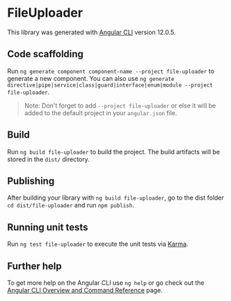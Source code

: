 # FileUploader

This library was generated with [Angular CLI](https://github.com/angular/angular-cli) version 12.0.5.

## Code scaffolding

Run `ng generate component component-name --project file-uploader` to generate a new component. You can also use `ng generate directive|pipe|service|class|guard|interface|enum|module --project file-uploader`.

> Note: Don't forget to add `--project file-uploader` or else it will be added to the default project in your `angular.json` file.

## Build

Run `ng build file-uploader` to build the project. The build artifacts will be stored in the `dist/` directory.

## Publishing

After building your library with `ng build file-uploader`, go to the dist folder `cd dist/file-uploader` and run `npm publish`.

## Running unit tests

Run `ng test file-uploader` to execute the unit tests via [Karma](https://karma-runner.github.io).

## Further help

To get more help on the Angular CLI use `ng help` or go check out the [Angular CLI Overview and Command Reference](https://angular.io/cli) page.
